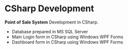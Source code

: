# CSharp Development

**Point of Sale System** Development in CSharp.
- Database prepared in MS SQL Server
- Main Login form in CSharp using Windows WPF Forms
- Dashboard form in CSharp using Windows WPF Forms